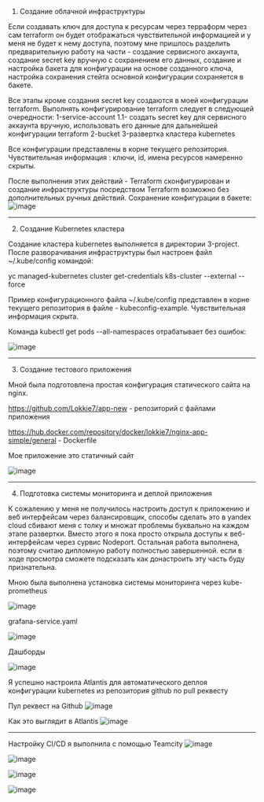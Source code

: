   1. Создание облачной инфраструктуры

  Если создавать ключ для доступа к ресурсам через терраформ через сам terraform он будет отображаться чувствительной информацией и у меня не будет к нему доступа, поэтому мне пришлось разделить предварительную работу на части - создание сервисного аккаунта, создание secret key вручную с сохранением его данных, создание и настройка бакета для конфигурации на основе созданного ключа, настройка сохранения стейта основной конфигурации сохраняется в бакете.

  Все этапы кроме создания secret key создаются в моей конфигурации terraform.
  Выполнять конфигурирование terraform следует в следующей очередности:
  1-service-account
    1.1- создать secret key для сервисного аккаунта вручную, использовать его данные для дальнейшей конфигурации terraform
  2-bucket
  3-развертка кластера kubernetes

  Все конфигурации представлены в корне текущего репозитория. Чувствительная информация : ключи, id, имена ресурсов намеренно скрыты.

  После выполнения этих действий - Terraform сконфигурирован и создание инфраструктуры посредством Terraform возможно без дополнительных ручных действий.
Сохранение конфигурации в бакете: 
![image](https://github.com/user-attachments/assets/fe4cdf3f-dcce-4472-947f-ace939be44db)

---
2. Создание Kubernetes кластера

Создание кластера kubernetes выполняется в директории 3-project. После разворачивания инфраструктуры был настроен файл ~/.kube/config командой:

yc managed-kubernetes cluster get-credentials k8s-cluster --external --force

Пример конфигурационного файла ~/.kube/config представлен в корне текущего репозитория в файле - kubeconfig-example. Чувствительная информация скрыта.

Команда kubectl get pods --all-namespaces отрабатывает без ошибок:

![image](https://github.com/user-attachments/assets/1be3c3cf-9d00-4462-afb5-687362d78d88)

---
3. Создание тестового приложения

Мной была подготовлена простая конфигурация статического сайта на nginx.

https://github.com/Lokkie7/app-new - репозиторий с файлами приложения

https://hub.docker.com/repository/docker/lokkie7/nginx-app-simple/general - Dockerfile

Мое приложение это статичный сайт

![image](https://github.com/user-attachments/assets/3a02ff61-fcc8-4ddb-be89-918b00b1e9b0)

---
4. Подготовка cистемы мониторинга и деплой приложения

К сожалению у меня не получилось настроить доступ к приложению и веб интерфейсам через балансировщик, способы сделать это в yandex cloud сбивают меня с толку и множат проблемы буквально на каждом этапе развертки.
Вместо этого я пока просто открыла доступы к веб-интерфейсам через сурвис Nodeport.
Остальная работа выполнена, поэтому считаю дипломную работу полностью завершенной. если в ходе просмотра сможете подсказать как донастроить эту часть буду признательна.

Мною была выполнена установка системы мониторинга через kube-prometheus

![image](https://github.com/user-attachments/assets/602b4b37-a4cd-4f7d-9ad8-d9d515ec7ad0)

grafana-service.yaml

![image](https://github.com/user-attachments/assets/fbc48e59-5784-4a0d-83ab-a1ecdea5bce0)

Дашборды

![image](https://github.com/user-attachments/assets/30999446-7354-4d59-8d1c-99b32c4b6a09)

Я успешно настроила Atlantis для автоматического деплоя конфигурации kubernetes из репозитория github по pull реквесту

Пул реквест на Github
![image](https://github.com/user-attachments/assets/61c7c0de-206d-4be5-91fa-f6cef48f2b6f)

Как это выглядит в Atlantis
![image](https://github.com/user-attachments/assets/55ba39d4-68f4-4863-b485-0aad714e56ba)

---

Настройку CI/CD я выполнила с помощью Teamcity
![image](https://github.com/user-attachments/assets/3387f680-0543-466d-8b57-6e68a8baf619)

![image](https://github.com/user-attachments/assets/9d310877-a4c1-45c5-a8bd-58c4243e3a05)

![image](https://github.com/user-attachments/assets/00c6a472-7d5d-45ea-952f-1a4fa4045e03)

![image](https://github.com/user-attachments/assets/ce05a3b8-9800-4ea5-ac8a-4d92dea77668)
